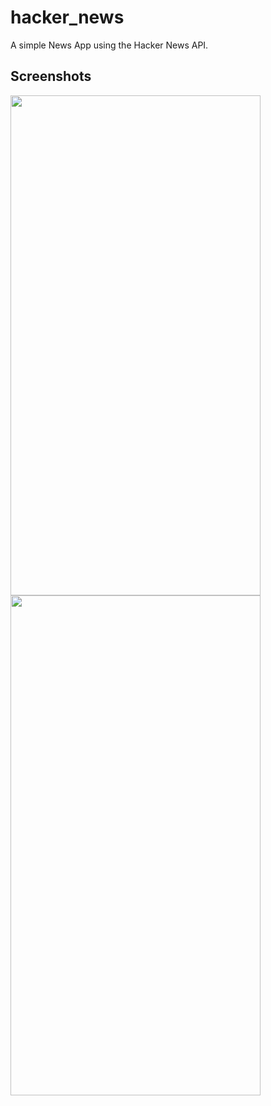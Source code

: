 # hacker_news

A simple News App using the Hacker News API.

## Screenshots

<img src="https://user-images.githubusercontent.com/72159017/171452456-07f0b8f7-cdea-4940-a532-20d5a45db76c.jpg" width="400" height="800">

<img src="https://user-images.githubusercontent.com/72159017/171452755-780f07a0-7247-4fb5-8709-ae08541eb9bc.jpg" width="400" height="800">


